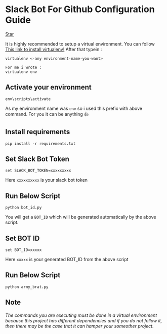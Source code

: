 # Slack Bot For Github Configuration Guide 
<!-- Place this tag where you want the button to render. -->
<html>
<head><script async defer src="https://buttons.github.io/buttons.js"></script>
<body>	
<a class="github-button" href="https://github.com/Dhiraj240/Slack-Test" data-size="large" data-show-count="true" aria-label="Star Dhiraj240/Slack-Test on GitHub">Star</a>
</body>
</head>
</html>

It is highly recommended to setup a virtual environment.
You can follow [This link to install virtualenv!](https://virtualenv.pypa.io/en/latest/installation/) 
After that typein :

```
virtualenv <-any environment-name-you-want>

For me i wrote :
virtualenv env
```

## Activate your environment

```
env\scripts\activate
```
As my environment name was ```env``` so i used this prefix with above command.
For you it can be anything :+1:

## Install requirements

```
pip install -r requirements.txt
```

## Set Slack Bot Token

```
set SLACK_BOT_TOKEN=xxxxxxxxx
```
Here ```xxxxxxxxxx``` is your slack bot token

## Run Below Script 

```
python bot_id.py
```
You will get a ```BOT_ID``` which will be generated automatically by the above script.

## Set BOT ID

```
set BOT_ID=xxxxx
```
Here ```xxxxx``` is your generated BOT_ID from the above script

## Run Below Script

```
python army_brat.py
```

## Note

###### The commands you are executing must be done in a virtual environment because this project has different dependencies and if you do not follow it, then there may be the case that it can hamper your someother project.